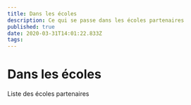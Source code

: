```yaml
---
title: Dans les écoles
description: Ce qui se passe dans les écoles partenaires
published: true
date: 2020-03-31T14:01:22.833Z
tags: 
---
```


# Dans les écoles

Liste des écoles partenaires